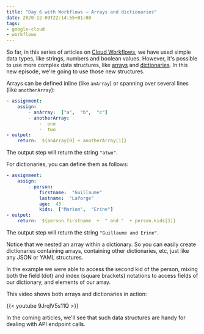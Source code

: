 ```yaml
---
title: "Day 6 with Workflows — Arrays and dictionaries"
date: 2020-12-09T22:14:55+01:00
tags:
- google-cloud
- workflows
---
```


So far, in this series of articles on [Cloud Workflows](https://cloud.google.com/workflows), 
we have used simple data types, like strings, numbers and boolean values. 
However, it's possible to use more complex data structures, 
like [arrays](https://cloud.google.com/workflows/docs/reference/syntax?hl=en#arrays) and 
[dictionaries](https://cloud.google.com/workflows/docs/reference/syntax?hl=en#dictionaries). 
In this new episode, we're going to use those new structures.

Arrays can be defined inline (like `anArray`) or spanning over several lines (like `anotherArray`):

```yaml
- assignment:
    assign:
        - anArray:  ["a",  "b",  "c"]
        - anotherArray:
            -  one
            -  two
- output:
    return:  ${anArray[0] + anotherArray[1]}
```

The output step will return the string `"atwo"`.

For dictionaries, you can define them as follows:

```yaml
- assignment:
    assign:
        - person:
            firstname:  "Guillaume"
            lastname:  "Laforge"
            age:  43
            kids:  ["Marion",  "Erine"]
- output:
    return:  ${person.firstname  +  " and "  + person.kids[1]}
```

The output step will return the string `"Guillaume and Erine"`.

Notice that we nested an array within a dictionary. 
So you can easily create dictionaries containing arrays, containing other dictionaries, etc, 
just like any JSON or YAML structures.

In the example we were able to access the second kid of the person, mixing both the field (dot) 
and index (square brackets) notations to access fields of our dictionary, and elements of our array.

This video shows both arrays and dictionaries in action:

{{< youtube 9JrqlV5s11Q >}}

In the coming articles, we'll see that such data structures are handy for dealing with API endpoint calls.

